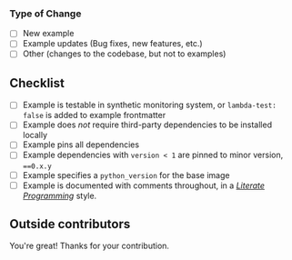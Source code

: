 <!--
  ✍️ Write a short summary of your work. Screenshots and videos are welcome!
-->

### Type of Change

- [ ] New example
- [ ] Example updates (Bug fixes, new features, etc.)
- [ ] Other (changes to the codebase, but not to examples)

## Checklist

- [ ] Example is testable in synthetic monitoring system, or `lambda-test: false` is added to example frontmatter
- [ ] Example does _not_ require third-party dependencies to be installed locally
- [ ] Example pins all dependencies
- [ ] Example dependencies with `version < 1` are pinned to minor version, `==0.x.y`
- [ ] Example specifies a `python_version` for the base image
- [ ] Example is documented with comments throughout, in a [_Literate Programming_](https://en.wikipedia.org/wiki/Literate_programming) style.

## Outside contributors

You're great! Thanks for your contribution.

